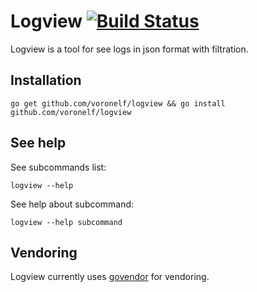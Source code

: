 # Logview [![Build Status](https://travis-ci.org/voronelf/logview.svg?branch=master)](https://travis-ci.org/voronelf/logview)
Logview is a tool for see logs in json format with filtration.

## Installation
```
go get github.com/voronelf/logview && go install github.com/voronelf/logview
```

## See help
See subcommands list:
```
logview --help
```

See help about subcommand:
```
logview --help subcommand
```

## Vendoring
Logview currently uses [govendor](https://github.com/kardianos/govendor) for
vendoring.
